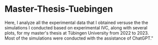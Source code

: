 # Master-Thesis-Tuebingen
Here, I analyze all the experimental data that I obtained versuse the the simulations I conducted based on experimental IVC, along with several plots, for my master's thesis at Tübingen University from 2022 to 2023. Most of the simulations were conducted with the assistance of ChatGPT."
